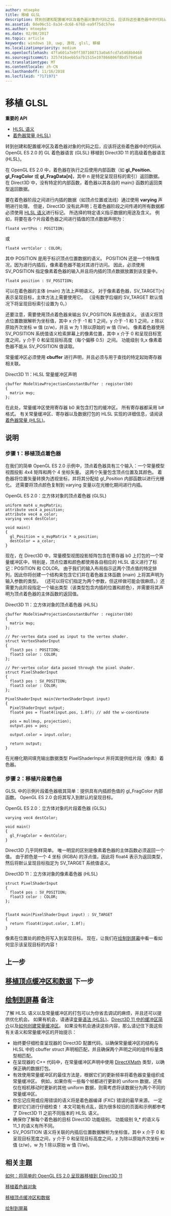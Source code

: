 ```yaml
---
author: mtoepke
title: 移植 GLSL
description: 转到创建和配置缓冲区及着色器对象的代码之后，应该将这些着色器中的代码从 OpenGL ES 2.0 的 GL 着色器语言 (GLSL) 移植到 Direct3D 11 的高级着色器语言 (HLSL)。
ms.assetid: 0de06c51-8a34-dc68-6768-ea9f75dc57ee
ms.author: mtoepke
ms.date: 02/08/2017
ms.topic: article
keywords: windows 10, uwp, 游戏, glsl, 移植
ms.localizationpriority: medium
ms.openlocfilehash: 47fa601a7e0ff307108713a0a6fcd7a5468b0468
ms.sourcegitcommit: 3257416aebb5a7b1515e107866806f8bd57845a8
ms.translationtype: MT
ms.contentlocale: zh-CN
ms.lasthandoff: 11/16/2018
ms.locfileid: "7171971"
---
```

# <a name="port-the-glsl"></a>移植 GLSL




**重要的 API**

-   [HLSL 语义](https://msdn.microsoft.com/library/windows/desktop/bb205574)
-   [着色器常量 (HLSL)](https://msdn.microsoft.com/library/windows/desktop/bb509581)

转到创建和配置缓冲区及着色器对象的代码之后，应该将这些着色器中的代码从 OpenGL ES 2.0 的 GL 着色器语言 (GLSL) 移植到 Direct3D 11 的高级着色器语言 (HLSL)。

在 OpenGL ES 2.0 中，着色器在执行之后使用内部函数（如 **gl\_Position**、**gl\_FragColor** 或 **gl\_FragData\[n\]**，其中 n 是特定呈现目标的索引）返回数据。 在 Direct3D 中，没有特定的内部函数，着色器以其各自的 main() 函数的返回类型返回数据。

要在着色器阶段之间进行内插的数据（如顶点位置或法线）通过使用 **varying** 声明进行处理。 但是，Direct3D 没有此声明；在着色器阶段之间传递的所有数据都必须使用 [HLSL 语义](https://msdn.microsoft.com/library/windows/desktop/bb205574)进行标记。 所选择的特定语义指示数据的用途及含义。 例如，将要在各个片段着色器之间进行插值的顶点数据声明为：

`float4 vertPos : POSITION;`

或

`float4 vertColor : COLOR;`

其中 POSITION 是用于标识顶点位置数据的语义。 POSITION 还是一个特殊情况，因为进行内插后，像素着色器不能对其进行访问。 因此，必须使用 SV\_POSITION 指定像素着色器的输入并且将内插的顶点数据放置到该变量中。

`float4 position : SV_POSITION;`

可以在着色器的主体 (main) 方法上声明语义。 对于像素着色器，SV\_TARGET\[n\] 表示呈现目标，主体方法上需要使用它。 （没有数字后缀的 SV\_TARGET 默认情况下将呈现目标索引设置为 0。）

还要注意，需要使用顶点着色器来输出 SV\_POSITION 系统值语义。 该语义将顶点位置数据解析为坐标值，其中 x 介于 -1 和 1 之间，y 介于 -1 和 1 之间，z 除以原始齐次坐标 w 值 (z/w)，并且 w 为 1 除以原始的 w 值 (1/w)。 像素着色器使用 SV\_POSITION 系统值语义检索屏幕上的像素位置，其中 x 介于 0 和呈现目标宽度之间，y 介于 0 和呈现目标高度（每个偏移 0.5）之间。 功能级别 9\_x 像素着色器不能从 SV\_POSITION 值读取。

常量缓冲区必须使用 **cbuffer** 进行声明，并且必须与用于查找的特定起始寄存器相关联。

Direct3D 11：HLSL 常量缓冲区声明

``` syntax
cbuffer ModelViewProjectionConstantBuffer : register(b0)
{
  matrix mvp;
};
```

在此处，常量缓冲区使用寄存器 b0 来包含打包的缓冲区。 所有寄存器都采用 b\# 格式。 有关常量缓冲区、寄存器以及数据打包的 HLSL 实现的详细信息，请阅读[着色器常量 (HLSL)](https://msdn.microsoft.com/library/windows/desktop/bb509581)。

<a name="instructions"></a>说明
------------

### <a name="step-1-port-the-vertex-shader"></a>步骤 1：移植顶点着色器

在我们的简单 OpenGL ES 2.0 示例中，顶点着色器具有三个输入：一个常量模型视图投影 4x4 矩阵和两个 4 坐标矢量。 这两个矢量包含顶点位置及其颜色。 着色器将位置矢量转换为透视坐标，并将其分配给 gl\_Position 内部函数以进行光栅化。 还需要将顶点颜色复制到 varying 变量以在光栅化期间进行内插。

OpenGL ES 2.0：立方体对象的顶点着色器 (GLSL)

``` syntax
uniform mat4 u_mvpMatrix; 
attribute vec4 a_position;
attribute vec4 a_color;
varying vec4 destColor;

void main()
{           
  gl_Position = u_mvpMatrix * a_position;
  destColor = a_color;
}
```

现在，在 Direct3D 中，常量模型视图投影矩阵包含在寄存器 b0 上打包的一个常量缓冲区中，特别是，顶点位置和颜色都使用各自相应的 HLSL 语义进行了标记：POSITION 和 COLOR。 由于我们的输入布局指示这两个顶点值的特定排列，因此你将创建一个结构来包含它们并在着色器主体函数 (main) 上将其声明为输入参数的类型。 （还可以将它们指定为两个参数，但这样做可能会很麻烦。）还需要为此阶段指定一个输出类型（该类型包含内插的位置和颜色），并需要将其声明为顶点着色器的主体函数的返回值。

Direct3D 11：立方体对象的顶点着色器 (HLSL)

``` syntax
cbuffer ModelViewProjectionConstantBuffer : register(b0)
{
  matrix mvp;
};

// Per-vertex data used as input to the vertex shader.
struct VertexShaderInput
{
  float3 pos : POSITION;
  float3 color : COLOR;
};

// Per-vertex color data passed through the pixel shader.
struct PixelShaderInput
{
  float3 pos : SV_POSITION;
  float3 color : COLOR;
};

PixelShaderInput main(VertexShaderInput input)
{
  PixelShaderInput output;
  float4 pos = float4(input.pos, 1.0f); // add the w-coordinate

  pos = mul(mvp, projection);
  output.pos = pos;

  output.color = input.color;

  return output;
}
```

在光栅化期间填充输出数据类型 PixelShaderInput 并将其提供给片段（像素）着色器。

### <a name="step-2-port-the-fragment-shader"></a>步骤 2：移植片段着色器

GLSL 中的示例片段着色器极其简单：提供具有内插颜色值的 gl\_FragColor 内部函数。 OpenGL ES 2.0 会将其写入到默认的呈现目标。

OpenGL ES 2.0：立方体对象的片段着色器 (GLSL)

``` syntax
varying vec4 destColor;

void main()
{
  gl_FragColor = destColor;
} 
```

Direct3D 几乎同样简单。 唯一明显的区别是像素着色器的主体函数必须返回一个值。 由于颜色是一个 4 坐标 (RGBA) 的浮点值，因此将 float4 表示为返回类型，然后将默认呈现目标指定为 SV\_TARGET 系统值语义。

Direct3D 11：立方体对象的像素着色器 (HLSL)

``` syntax
struct PixelShaderInput
{
  float4 pos : SV_POSITION;
  float3 color : COLOR;
};


float4 main(PixelShaderInput input) : SV_TARGET
{
  return float4(input.color, 1.0f);
}
```

像素在位置处的颜色将写入到呈现目标。 现在，让我们在[绘制到屏幕](draw-to-the-screen.md)中看一看如何显示该呈现目标的内容！

## <a name="previous-step"></a>上一步


[移植顶点缓冲区和数据](port-the-vertex-buffers-and-data-config.md) 下一步
---------

[绘制到屏幕](draw-to-the-screen.md) 备注
-------

了解 HLSL 语义以及常量缓冲区的打包可以为你省去调试的麻烦，并且还可以提供优化机会。 如果有机会，请通读[变量语法 (HLSL)](https://msdn.microsoft.com/library/windows/desktop/bb509706)、[Direct3D 11 中的缓冲区简介](https://msdn.microsoft.com/library/windows/desktop/ff476898)以及[如何创建常量缓冲区](https://msdn.microsoft.com/library/windows/desktop/ff476896)。 如果没有机会通读这些内容，那么请记住下面这些有关语义和常量缓冲区的开始提示：

-   始终要仔细检查呈现器的 Direct3D 配置代码，以确保常量缓冲区的结构与 HLSL 中的 cbuffer struct 声明相匹配，并且确保两个声明之间的组件标量类型相匹配。
-   在呈现器的 C++ 代码中，在常量缓冲区声明中使用 [DirectXMath](https://msdn.microsoft.com/library/windows/desktop/hh437833) 类型，以确保正确的数据打包。
-   有效使用常量缓冲区的最佳方法是，根据它们的更新频率将着色器变量组织成常量缓冲区。 例如，如果你有一些每个帧都进行更新的 uniform 数据，还有仅在相机移动时更新的其他 uniform 数据，则需考虑将该数据分为两个不同的常量缓冲区。
-   你忘记应用或应用错误的语义将是着色器编译 (FXC) 错误的最早来源。 一定要对它们进行仔细检查！ 本文可能有点乱，因为很多较旧的页面和示例都参考了 Direct3D 11 之前不同版本的 HLSL 语义。
-   确保你了解每个着色器的目标 Direct3D 功能级别。 功能级别 9\_\* 的语义与 11\_1 的语义有所不同。
-   SV\_POSITION 语义将关联的内插后位置数据解析为坐标值，其中 x 介于 0 和呈现目标宽度之间，y 介于 0 和呈现目标高度之间，z 为除以原始齐次坐标 w 值 (z/w)，w 为 1 除以原始 w 值 (1/w)。

## <a name="related-topics"></a>相关主题


[如何：将简单的 OpenGL ES 2.0 呈现器移植到 Direct3D 11](port-a-simple-opengl-es-2-0-renderer-to-directx-11-1.md)

[移植着色器对象](port-the-shader-config.md)

[移植顶点缓冲区和数据](port-the-vertex-buffers-and-data-config.md)

[绘制到屏幕](draw-to-the-screen.md)

 

 




